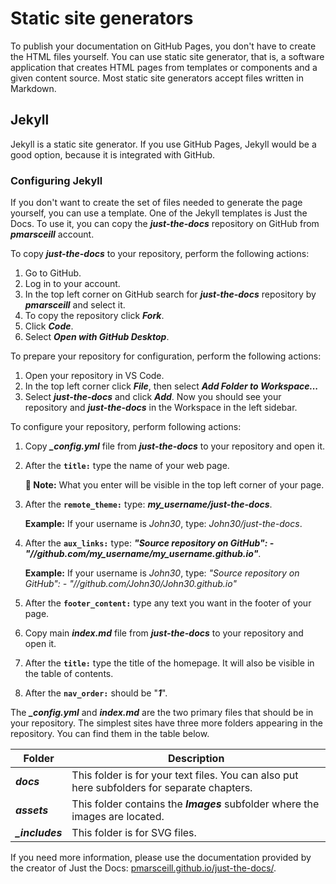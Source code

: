# Static site generators

To publish your documentation on GitHub Pages, you don't have to create the HTML files yourself. You can use static site generator, that is, a software application that creates HTML pages from templates or components and a given content source. Most static site generators accept files written in Markdown. 

## Jekyll

Jekyll is a static site generator. If you use GitHub Pages, Jekyll would be a good option, because it is integrated with GitHub. 

### Configuring Jekyll

If you don't want to create the set of files needed to generate the page yourself, you can use a template. One of the Jekyll templates is Just the Docs. To use it, you can copy the ***just-the-docs*** repository on GitHub from ***pmarsceill*** account.

To copy ***just-the-docs*** to your repository, perform the following actions:

1. Go to GitHub.
2. Log in to your account.
3. In the top left corner on GitHub search for ***just-the-docs*** repository by ***pmarsceill*** and select it.
4. To copy the repository click ***Fork***.
5. Click ***Code***.
6. Select ***Open with GitHub Desktop***.

To prepare your repository for configuration, perform the following actions:

1. Open your repository in VS Code.
2. In the top left corner click ***File***, then select ***Add Folder to Workspace...***
3. Select ***just-the-docs*** and click ***Add***. Now you should see your repository and ***just-the-docs*** in the Workspace in the left sidebar.

To configure your repository, perform following actions:

1. Copy ***_config.yml*** file from ***just-the-docs*** to your repository and open it.
2. After the **`title:`** type the name of your web page.  
   
   **📝 Note:** What you enter will be visible in the top left corner of your page.

3. After the **`remote_theme:`** type: ***my_username/just-the-docs***.

   **Example:** If your username is *John30*, type: *John30/just-the-docs*.

4. After the **`aux_links:`** type: ***"Source repository on GitHub": - "//github.com/my_username/my_username.github.io"***.
   
   **Example:** If your username is *John30*, type: *"Source repository on GitHub": - "//github.com/John30/John30.github.io"*

5. After the **`footer_content:`** type any text you want in the footer of your page.
6. Copy main ***index.md*** file from ***just-the-docs*** to your repository and open it.
7. After the **`title:`** type the title of the homepage. It will also be visible in the table of contents.
8. After the **`nav_order:`** should be "***1***".

The ***_config.yml*** and ***index.md*** are the two primary files that should be in your repository. The simplest sites have three more folders appearing in the repository. You can find them in the table below.

| Folder | Description |
| ------ | ----------- |
| ***docs***   | This folder is for your text files. You can also put here subfolders for separate chapters. |
| ***assets*** | This folder contains the ***Images*** subfolder where the images are located.|
| ***_includes*** |This folder is for SVG files.  |



If you need more information, please use the documentation provided by the creator of Just the Docs: [pmarsceill.github.io/just-the-docs/](https://pmarsceill.github.io/just-the-docs/).


